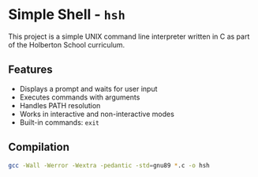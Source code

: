 # Simple Shell - `hsh`

This project is a simple UNIX command line interpreter written in C as part of the Holberton School curriculum.

## Features

- Displays a prompt and waits for user input
- Executes commands with arguments
- Handles PATH resolution
- Works in interactive and non-interactive modes
- Built-in commands: `exit`

## Compilation

```bash
gcc -Wall -Werror -Wextra -pedantic -std=gnu89 *.c -o hsh
